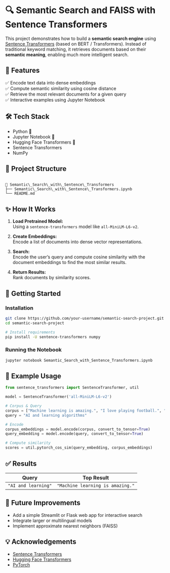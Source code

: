 # 🔍 Semantic Search and FAISS with Sentence Transformers

This project demonstrates how to build a **semantic search engine** using [Sentence Transformers](https://www.sbert.net/) (based on BERT / Transformers). Instead of traditional keyword matching, it retrieves documents based on their **semantic meaning**, enabling much more intelligent search.

## 🚀 Features

✅ Encode text data into dense embeddings  
✅ Compute semantic similarity using cosine distance  
✅ Retrieve the most relevant documents for a given query  
✅ Interactive examples using Jupyter Notebook

## 🛠️ Tech Stack

- Python 🐍
- Jupyter Notebook 📓
- Hugging Face Transformers 🤗
- Sentence Transformers
- NumPy

## 📂 Project Structure

```

📁 Semantic\_Search\_with\_Sentence\_Transformers
├── Semantic\_Search\_with\_Sentence\_Transformers.ipynb
└── README.md

````

## ✨ How It Works

1. **Load Pretrained Model:**  
   Using a `sentence-transformers` model like `all-MiniLM-L6-v2`.

2. **Create Embeddings:**  
   Encode a list of documents into dense vector representations.

3. **Search:**  
   Encode the user’s query and compute cosine similarity with the document embeddings to find the most similar results.

4. **Return Results:**  
   Rank documents by similarity scores.

## 🚀 Getting Started

### Installation

```bash
git clone https://github.com/your-username/semantic-search-project.git
cd semantic-search-project

# Install requirements
pip install -U sentence-transformers numpy
````

### Running the Notebook

```bash
jupyter notebook Semantic_Search_with_Sentence_Transformers.ipynb
```

## 📝 Example Usage

```python
from sentence_transformers import SentenceTransformer, util

model = SentenceTransformer('all-MiniLM-L6-v2')

# Corpus & Query
corpus = ["Machine learning is amazing.", "I love playing football.", "The cat sat on the mat."]
query = "AI and learning algorithms"

# Encode
corpus_embeddings = model.encode(corpus, convert_to_tensor=True)
query_embedding = model.encode(query, convert_to_tensor=True)

# Compute similarity
scores = util.pytorch_cos_sim(query_embedding, corpus_embeddings)
```

## ✅ Results

| Query               | Top Result                       |
| ------------------- | -------------------------------- |
| `"AI and learning"` | `"Machine learning is amazing."` |

## 🚀 Future Improvements

* Add a simple Streamlit or Flask web app for interactive search
* Integrate larger or multilingual models
* Implement approximate nearest neighbors (FAISS)

## 💡 Acknowledgements

* [Sentence Transformers](https://www.sbert.net/)
* [Hugging Face Transformers](https://huggingface.co/transformers/)
* [PyTorch](https://pytorch.org/)



